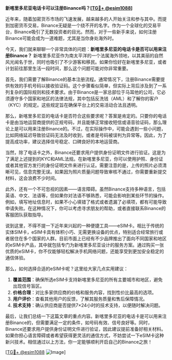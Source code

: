 **新喀里多尼亚电话卡可以注册Binance吗？[[TG💪+ @esim1088](https://t.me/s/esim1088)]**

近年来，随着加密货币市场的飞速发展，越来越多的人开始关注和参与其中。而提到加密货币交易，Binance无疑是一个绕不开的名字。作为一个全球化的交易平台，Binance吸引了无数投资者的目光。然而，对于一些新手来说，如何注册Binance可能会成为一道难题，尤其是当你身处海外时。

今天，我们就来聊聊一个非常具体的问题：**新喀里多尼亚的电话卡是否可以用来注册Binance？** 新喀里多尼亚作为南太平洋的一个法属海外领地，以其美丽的自然风光闻名于世，同时也吸引了不少游客和移民。如果你恰好在新喀里多尼亚，或者计划前往那里生活一段时间，那么这个问题可能对你非常重要。

首先，我们需要了解Binance的基本注册流程。通常情况下，注册Binance需要提供有效的手机号码以接收验证码。这个步骤看似简单，但实际上背后涉及到了一系列复杂的国际规则和技术要求。由于Binance是一家总部位于马耳他的公司，它必须遵守多个国家和地区的法律法规，其中包括反洗钱（AML）和了解你的客户（KYC）的规定。这些规定旨在确保平台上的交易活动合法且透明。

那么，新喀里多尼亚的电话卡是否符合这些要求呢？答案是肯定的。只要你的电话卡是由当地运营商提供的正规号码，并且能够正常接收短信或语音验证码，那么理论上是可以用来注册Binance的。不过，在实际操作中，可能会遇到一些小问题，比如网络延迟导致验证码无法及时收到，或者是号码被误判为异常等。因此，为了提高成功率，建议选择信号稳定、口碑良好的本地运营商。

当然，除了电话卡之外，Binance还要求用户提供身份证明文件进行验证。这是为了满足上述提到的KYC和AML法规。在新喀里多尼亚，你可以使用护照、身份证或者其他官方发行的身份证明文件来进行认证。需要注意的是，上传的照片必须清晰可见，信息完整无误。如果因为照片质量问题导致审核不通过，你需要重新提交材料，这会浪费不少时间。

此外，还有一个不可忽视的因素——语言障碍。虽然Binance支持多种语言，包括英语、中文、法语等，但如果你对法语不够熟悉，可能会影响到某些环节的操作。例如，填写地址信息时，如果不小心填错了格式或者遗漏了必填项，都有可能导致申请失败。在这种情况下，你可以考虑寻求朋友的帮助，或者直接联系Binance的客服团队获取指导。

说到这里，不得不提一下近年来兴起的一种便捷工具——eSIM卡。相比于传统的实体SIM卡，eSIM卡具有体积小巧、无需更换设备的优点，特别适合经常旅行或者居住在多个国家的人群。目前市面上已经有不少品牌推出了面向不同国家和地区的eSIM卡产品，其中就包括专门为新喀里多尼亚设计的服务方案。通过购买一张优质的eSIM卡，你不仅能够轻松解决手机网络问题，还能享受到更加安全稳定的通信体验。

那么，如何选择合适的eSIM卡呢？这里给大家几点实用建议：

1. **覆盖范围**：确保所选eSIM卡支持新喀里多尼亚的所有主要城市和地区，避免出现信号盲区。
2. **价格合理**：对比多家供应商的价格和服务内容，找到性价比最高的选项。
3. **用户评价**：查看其他用户的反馈，了解其服务质量和售后保障情况。
4. **技术支持**：确认供应商是否提供7×24小时的技术支持，以便随时解决问题。

最后，让我们总结一下这篇文章的重点内容。新喀里多尼亚的电话卡是可以用来注册Binance的，但需要满足一定的条件，如号码有效、信号良好等。同时，Binance还要求用户提供身份证明文件进行验证，因此建议提前准备好相关材料。如果你担心语言障碍或者希望获得更灵活的通信方式，不妨尝试一下eSIM卡这种新兴技术。相信通过以上方法，你一定能够顺利开启自己的Binance之旅！

[[TG💪+ @esim1088](https://t.me/s/esim1088) ![Image](https://i.postimg.cc/4NQfJmqS/Snipaste-2025-05-13-00-14-12.png)]